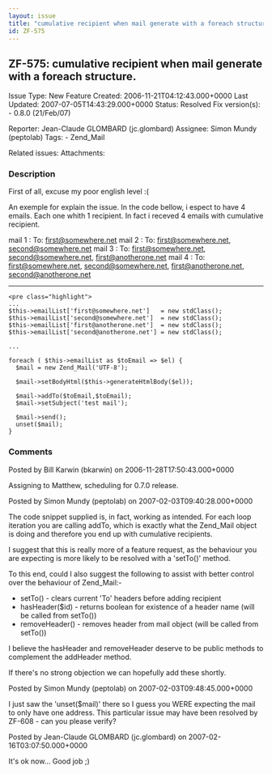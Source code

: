 ```yaml
---
layout: issue
title: "cumulative recipient when mail generate with a foreach structure."
id: ZF-575
---
```


ZF-575: cumulative recipient when mail generate with a foreach structure.
-------------------------------------------------------------------------

 Issue Type: New Feature Created: 2006-11-21T04:12:43.000+0000 Last Updated: 2007-07-05T14:43:29.000+0000 Status: Resolved Fix version(s): - 0.8.0 (21/Feb/07)
 
 Reporter:  Jean-Claude GLOMBARD (jc.glombard)  Assignee:  Simon Mundy (peptolab)  Tags: - Zend\_Mail
 
 Related issues: 
 Attachments: 
### Description

First of all, excuse my poor english level :(

An exemple for explain the issue. In the code bellow, i espect to have 4 emails. Each one whith 1 recipient. In fact i receved 4 emails with cumulative recipient.

mail 1 : To: first@somewhere.net mail 2 : To: first@somewhere.net, second@somewhere.net mail 3 : To: first@somewhere.net, second@somewhere.net, first@anotherone.net mail 4 : To: first@somewhere.net, second@somewhere.net, first@anotherone.net, second@anotherone.net

- - - - - -


    <pre class="highlight">
    ...
    $this->emailList['first@somewhere.net']   = new stdClass();
    $this->emailList['second@somewhere.net']  = new stdClass();
    $this->emailList['first@anotherone.net']  = new stdClass();
    $this->emailList['second@anotherone.net'] = new stdClass();
    
    ...
    
    foreach ( $this->emailList as $toEmail => $el) {
      $mail = new Zend_Mail('UTF-8');
      
      $mail->setBodyHtml($this->generateHtmlBody($el));
      
      $mail->addTo($toEmail,$toEmail);
      $mail->setSubject('test mail');
      
      $mail->send();
      unset($mail);
    }
    


 

 

### Comments

Posted by Bill Karwin (bkarwin) on 2006-11-28T17:50:43.000+0000

Assigning to Matthew, scheduling for 0.7.0 release.

 

 

Posted by Simon Mundy (peptolab) on 2007-02-03T09:40:28.000+0000

The code snippet supplied is, in fact, working as intended. For each loop iteration you are calling addTo, which is exactly what the Zend\_Mail object is doing and therefore you end up with cumulative recipients.

I suggest that this is really more of a feature request, as the behaviour you are expecting is more likely to be resolved with a 'setTo()' method.

To this end, could I also suggest the following to assist with better control over the behaviour of Zend\_Mail:-

- setTo() - clears current 'To' headers before adding recipient
- hasHeader($id) - returns boolean for existence of a header name (will be called from setTo())
- removeHeader() - removes header from mail object (will be called from setTo())

I believe the hasHeader and removeHeader deserve to be public methods to complement the addHeader method.

If there's no strong objection we can hopefully add these shortly.

 

 

Posted by Simon Mundy (peptolab) on 2007-02-03T09:48:45.000+0000

I just saw the 'unset($mail)' there so I guess you WERE expecting the mail to only have one address. This particular issue may have been resolved by ZF-608 - can you please verify?

 

 

Posted by Jean-Claude GLOMBARD (jc.glombard) on 2007-02-16T03:07:50.000+0000

It's ok now... Good job ;)

 

 